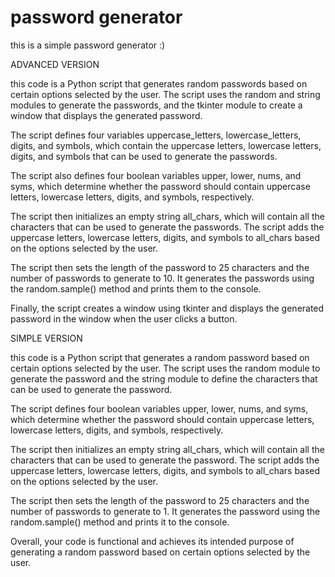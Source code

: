 # password generator
this is a simple password generator :)

ADVANCED VERSION


this code is a Python script that generates random passwords based on certain options selected by the user. The script uses the random and string modules to generate the passwords, and the tkinter module to create a window that displays the generated password.

The script defines four variables uppercase_letters, lowercase_letters, digits, and symbols, which contain the uppercase letters, lowercase letters, digits, and symbols that can be used to generate the passwords.

The script also defines four boolean variables upper, lower, nums, and syms, which determine whether the password should contain uppercase letters, lowercase letters, digits, and symbols, respectively.

The script then initializes an empty string all_chars, which will contain all the characters that can be used to generate the passwords. The script adds the uppercase letters, lowercase letters, digits, and symbols to all_chars based on the options selected by the user.

The script then sets the length of the password to 25 characters and the number of passwords to generate to 10. It generates the passwords using the random.sample() method and prints them to the console.

Finally, the script creates a window using tkinter and displays the generated password in the window when the user clicks a button.




SIMPLE VERSION

this code is a Python script that generates a random password based on certain options selected by the user. The script uses the random module to generate the password and the string module to define the characters that can be used to generate the password.

The script defines four boolean variables upper, lower, nums, and syms, which determine whether the password should contain uppercase letters, lowercase letters, digits, and symbols, respectively.

The script then initializes an empty string all_chars, which will contain all the characters that can be used to generate the password. The script adds the uppercase letters, lowercase letters, digits, and symbols to all_chars based on the options selected by the user.

The script then sets the length of the password to 25 characters and the number of passwords to generate to 1. It generates the password using the random.sample() method and prints it to the console.

Overall, your code is functional and achieves its intended purpose of generating a random password based on certain options selected by the user.
